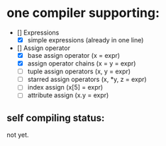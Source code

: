 # one compiler supporting:

- [] Expressions
    - [X] simple expressions (already in one line)
- [] Assign operator
    - [X] base assign operator (x = expr)
    - [X] assign operator chains (x = y = expr)
    - [ ] tuple assign operators (x, y = expr)
    - [ ] starred assign operators (x, *y, z = expr)
    - [ ] index assign (x[5] = expr)
    - [ ] attribute assign (x.y = expr)

## self compiling status:
not yet.

